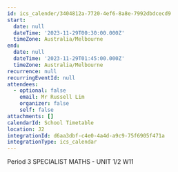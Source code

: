 ```yaml
---
id: ics_calender/3404812a-7720-4ef6-8a8e-7992dbdcecd9
start:
  date: null
  dateTime: '2023-11-29T00:30:00.000Z'
  timeZone: Australia/Melbourne
end:
  date: null
  dateTime: '2023-11-29T01:45:00.000Z'
  timeZone: Australia/Melbourne
recurrence: null
recurringEventId: null
attendees:
  - optional: false
    email: Mr Russell Lim
    organizer: false
    self: false
attachments: []
calendarId: School Timetable
location: J2
integrationId: d6aa3dbf-c4e0-4a4d-a9c9-75f6905f471a
integrationType: ics_calendar
---
```

Period 3
SPECIALIST MATHS - UNIT 1/2 W11